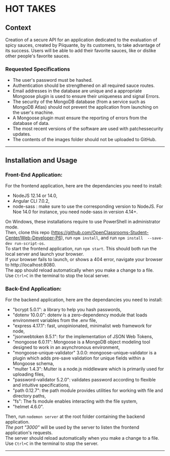 # HOT TAKES #

## Context

Creation of a secure API for an application dedicated to the evaluation of spicy sauces, created by Piiquante, by its customers, to take advantage of its success. Users will be able to add their favorite sauces, like or dislike other people's favorite sauces.
### Requested Specifications
- The user's password must be hashed.
- Authentication should be strengthened on all required sauce routes.
- Email addresses in the database are unique and a appropriate Mongoose plugin is used to ensure their uniqueness and signal Errors.
- The security of the MongoDB database (from a service such as MongoDB Atlas) should not prevent the application from launching on the user's machine.
- A Mongoose plugin must ensure the reporting of errors from the database of data.
- The most recent versions of the software are used with patchessecurity updates.
- The contents of the images folder should not be uploaded to GitHub.

***
## Installation and Usage ##
### Front-End Application:
For the frontend application, here are the dependancies you need to install:
- NodeJS 12.14 or 14.0,
- Angular CLI 7.0.2,
- node-sass : make sure to use the corresponding version to NodeJS. For Noe 14.0 for instance, you need node-sass in version 4.14+.  

On Windows, these installations require to use PowerShell in administrator mode.  
Then, clone this repo (https://github.com/OpenClassrooms-Student-Center/Web-Developer-P6), run `npm install`, and run `npm install  --save-dev run-script-os`.  
To start the frontend application, run `npm start`. This should both run the local server and launch your browser.  
If your browser fails to  launch, or shows a 404 error, navigate your browser to http://localhost:8080.  
The app should reload automatically when you make a change to a file.  
Use `Ctrl+C` in the terminal to stop the local server.  
### Back-End Application:
For the backend application, here are the dependancies you need to install:
- "bcrypt 5.0.1": a library to help you hash passwords,
- "dotenv 10.0.0": dotenv is a zero-dependency module that loads environment variables from the .env file,
- "express 4.17.1": fast, unopinionated, minimalist web framework for node,
- "jsonwebtoken 8.5.1": for the implementation of JSON Web Tokens,
- "mongoose 6.0.11": Mongoose is a MongoDB object modeling tool designed to work in an asynchronous environment,
- "mongoose-unique-validator" 3.0.0: mongoose-unique-validator is a plugin which adds pre-save validation for unique fields within a Mongoose schema,
- "multer 1.4.3": Multer is a node.js middleware which is primarily used for uploading files,
- "password-validator 5.2.0": validates password according to flexible and intuitive specifications,
- "path 0.12.7": the path module provides utilities for working with file and directory paths,
- "fs": The fs module enables interacting with the file system,
- "helmet 4.6.0".  

Then, run `nodemon server` at the root folder containing the backend application.  
*The port "3000"* will be used by the server to listen the frontend application's requests.  
The server should reload automatically when you make a change to a file.  
Use `Ctrl+C` in the terminal to stop the server.

***